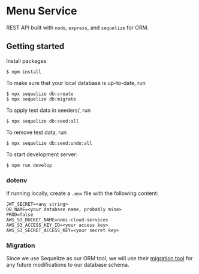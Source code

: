 # Menu Service
REST API built with `node`, `express`, and `sequelize` for ORM. 


## Getting started
Install packages
```
$ npm install
```
To make sure that your local database is up-to-date, run
```
$ npx sequelize db:create
$ npx sequelize db:migrate
```
To apply test data in seeders/, run
```
$ npx sequelize db:seed:all
```
To remove test data, run
```
$ npx sequelize db:seed:undo:all
```

To start development server: 
```
$ npm run develop
```

### dotenv
If running locally, create a `.env` file with the following content:
```
JWT_SECRET=<any string>
DB_NAME=<your database name, probably mise>
PROD=false
AWS_S3_BUCKET_NAME=nomi-cloud-services
AWS_S3_ACCESS_KEY_ID=<your access key>
AWS_S3_SECRET_ACCESS_KEY=<your secret key>
```

### Migration
Since we use Sequelize as our ORM tool, we will use their [migration tool](https://github.com/sequelize/cli#documentation) for any future modifications to our database schema.
